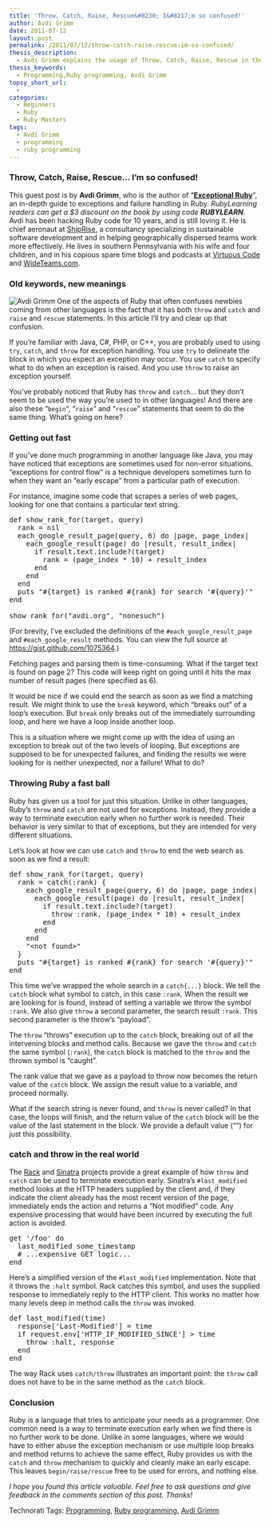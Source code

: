 ```yaml
---
title: 'Throw, Catch, Raise, Rescue&#8230; I&#8217;m so confused!'
author: Avdi Grimm
date: 2011-07-12
layout: post
permalink: /2011/07/12/throw-catch-raise-rescue-im-so-confused/
thesis_description:
  - Avdi Grimm explains the usage of Throw, Catch, Raise, Rescue in the Ruby programming language.
thesis_keywords:
  - Programming,Ruby programming, Avdi Grimm
topsy_short_url:
  - 
categories:
  - Beginners
  - Ruby
  - Ruby Masters
tags:
  - Avdi Grimm
  - programming
  - ruby programming
---
```

<div>
  <h3>
    Throw, Catch, Raise, Rescue&#8230; I&#8217;m so confused!
  </h3>
  
  <p class="update">
    This guest post is by <strong>Avdi Grimm</strong>, who is the author of &#8220;<strong><a href="http://exceptionalruby.com/">Exceptional Ruby</a></strong>&#8220;, an in-depth guide to exceptions and failure handling in Ruby. <em>RubyLearning readers can get a $3 discount on the book by using code <strong>RUBYLEARN</strong></em>. Avdi has been hacking Ruby code for 10 years, and is still loving it. He is chief aeronaut at <a href="http://shiprise.net/">ShipRise</a>, a consultancy specializing in sustainable software development and in helping geographically dispersed teams work more effectively. He lives in southern Pennsylvania with his wife and four children, and in his copious spare time blogs and podcasts at <a href="http://avdi.org/devblog/">Virtuous Code</a> and <a href="http://wideteams.com/">WideTeams.com</a>.
  </p>
  
  <h3>
    Old keywords, new meanings
  </h3>
  
  <p class="block">
    <img class="alignright" src="http://rubylearning.com/images/avdig.jpg" alt="Avdi Grimm" /> <span class="drop_cap">O</span>ne of the aspects of Ruby that often confuses newbies coming from other languages is the fact that it has both <code>throw</code> and <code>catch</code> and <code>raise</code> and <code>rescue</code> statements. In this article I&#8217;ll try and clear up that confusion.
  </p>
  
  <p>
    If you’re familiar with Java, C#, PHP, or C++, you are probably used to using <code>try</code>, <code>catch</code>, and <code>throw</code> for exception handling. You use <code>try</code> to delineate the block in which you expect an exception may occur. You use <code>catch</code> to specify what to do when an exception is raised. And you use <code>throw</code> to raise an exception yourself.
  </p>
  
  <p>
    You&#8217;ve probably noticed that Ruby has <code>throw</code> and <code>catch</code>&#8230; but they don&#8217;t seem to be used the way you&#8217;re used to in other languages! And there are also these &#8220;<code>begin</code>&#8220;, &#8220;<code>raise</code>&#8221; and &#8220;<code>rescue</code>&#8221; statements that seem to do the same thing. What&#8217;s going on here?
  </p>
  
  <h3>
    Getting out fast
  </h3>
  
  <p>
    If you’ve done much programming in another language like Java, you may have noticed that exceptions are sometimes used for non-error situations. &#8220;exceptions for control flow&#8221; is a technique developers sometimes turn to when they want an &#8220;early escape&#8221; from a particular path of execution.
  </p>
  
  <p>
    For instance, imagine some code that scrapes a series of web pages, looking for one that contains a particular text string.
  </p>
  
  <pre>def show_rank_for(target, query)
  rank = nil
  each_google_result_page(query, 6) do |page, page_index|
    each_google_result(page) do |result, result_index|
      if result.text.include?(target)
        rank = (page_index * 10) + result_index
      end
    end
  end
  puts "#{target} is ranked #{rank} for search '#{query}'"
end

show_rank_for("avdi.org", "nonesuch")</pre>
  
  <p>
    (For brevity, I&#8217;ve excluded the definitions of the <code>#each_google_result_page</code> and <code>#each_google_result</code> methods. You can view the full source at <a href="https://gist.github.com/1075364">https://gist.github.com/1075364</a>.)
  </p>
  
  <p>
    Fetching pages and parsing them is time-consuming. What if the target text is found on page 2? This code will keep right on going until it hits the max number of result pages (here specified as 6).
  </p>
  
  <p>
    It would be nice if we could end the search as soon as we find a matching result. We might think to use the <code>break</code> keyword, which &#8220;breaks out&#8221; of a loop&#8217;s execution. But <code>break</code> only breaks out of the immediately surrounding loop, and here we have a loop inside another loop.
  </p>
  
  <p>
    This is a situation where we might come up with the idea of using an exception to break out of the two levels of looping. But exceptions are supposed to be for unexpected failures, and finding the results we were looking for is neither unexpected, nor a failure! What to do?
  </p>
  
  <h3>
    Throwing Ruby a fast ball
  </h3>
  
  <p>
    Ruby has given us a tool for just this situation. Unlike in other languages, Ruby&#8217;s <code>throw</code> and <code>catch</code> are not used for exceptions. Instead, they provide a way to terminate execution early when no further work is needed. Their behavior is very similar to that of exceptions, but they are intended for very different situations.
  </p>
  
  <p>
    Let&#8217;s look at how we can use <code>catch</code> and <code>throw</code> to end the web search as soon as we find a result:
  </p>
  
  <pre>def show_rank_for(target, query)
  rank = catch(:rank) {
    each_google_result_page(query, 6) do |page, page_index|
      each_google_result(page) do |result, result_index|
        if result.text.include?(target)
          throw :rank, (page_index * 10) + result_index
        end
      end
    end
    "&lt;not found&gt;"
  }
  puts "#{target} is ranked #{rank} for search '#{query}'"
end</pre>
  
  <p>
    This time we&#8217;ve wrapped the whole search in a <code>catch{...}</code> block. We tell the <code>catch</code> block what symbol to catch, in this case <code>:rank</code>. When the result we are looking for is found, instead of setting a variable we throw the symbol <code>:rank</code>. We also give <code>throw</code> a second parameter, the search result <code>:rank</code>. This second parameter is the throw&#8217;s &#8220;payload&#8221;.
  </p>
  
  <p>
    The <code>throw</code> &#8220;throws&#8221; execution up to the <code>catch</code> block, breaking out of all the intervening blocks and method calls. Because we gave the <code>throw</code> and <code>catch</code> the same symbol (<code>:rank</code>), the <code>catch</code> block is matched to the <code>throw</code> and the thrown symbol is &#8220;caught&#8221;.
  </p>
  
  <p>
    The rank value that we gave as a payload to throw now becomes the return value of the <code>catch</code> block. We assign the result value to a variable, and proceed normally.
  </p>
  
  <p>
    What if the search string is never found, and <code>throw</code> is never called? In that case, the loops will finish, and the return value of the <code>catch</code> block will be the value of the last statement in the block. We provide a default value (&#8220;<not found>&#8221;) for just this possibility.
  </p>
  
  <h3>
    catch and throw in the real world
  </h3>
  
  <p>
    The <a href="http://rack.rubyforge.org/">Rack</a> and <a href="http://www.sinatrarb.com/">Sinatra</a> projects provide a great example of how <code>throw</code> and <code>catch</code> can be used to terminate execution early. Sinatra&#8217;s <code>#last_modified</code> method looks at the HTTP headers supplied by the client and, if they indicate the client already has the most recent version of the page, immediately ends the action and returns a &#8220;Not modified&#8221; code. Any expensive processing that would have been incurred by executing the full action is avoided.
  </p>
  
  <pre>get '/foo' do
  last_modified some_timestamp
  # ...expensive GET logic...
end</pre>
  
  <p>
    Here&#8217;s a simplified version of the <code>#last_modified</code> implementation. Note that it throws the <code>:halt</code> symbol. Rack catches this symbol, and uses the supplied response to immediately reply to the HTTP client. This works no matter how many levels deep in method calls the <code>throw</code> was invoked.
  </p>
  
  <pre>def last_modified(time)
  response['Last-Modified'] = time
  if request.env['HTTP_IF_MODIFIED_SINCE'] &gt; time
    throw :halt, response
  end
end</pre>
  
  <p>
    The way Rack uses <code>catch/throw</code> illustrates an important point: the <code>throw</code> call does not have to be in the same method as the <code>catch</code> block.
  </p>
  
  <h3>
    Conclusion
  </h3>
  
  <p>
    Ruby is a language that tries to anticipate your needs as a programmer. One common need is a way to terminate execution early when we find there is no further work to be done. Unlike in some languages, where we would have to either abuse the exception mechanism or use multiple loop breaks and method returns to achieve the same effect, Ruby provides us with the <code>catch</code> and <code>throw</code> mechanism to quickly and cleanly make an early escape. This leaves <code>begin/raise/rescue</code> free to be used for errors, and nothing else.
  </p>
  
  <p class="alert">
    <em>I hope you found this article valuable. Feel free to ask questions and give feedback in the comments section of this post. Thanks!</em>
  </p>
</div>

Technorati Tags: <a href="http://technorati.com/tag/Programming" rel="tag">Programming</a>, <a href="http://technorati.com/tag/Ruby+programming" rel="tag">Ruby programming</a>, <a href="http://technorati.com/tag/Avdi+Grimm" rel="tag"> Avdi Grimm</a>
